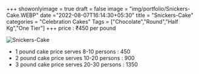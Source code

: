 +++
showonlyimage = true
draft = false
image = "img/portfolio/Snickers-Cake.WEBP"
date ="2022-08-07T16:14:30+05:30"
title = "Snickers-Cake"
categories = "Celebration Cakes"
Tags = ["Chocolate","Round","Half Kg","One Tier"]
+++
price : ₹450 per pound
<!--more-->
![Snickers-Cake](/img/portfolio/Snickers-Cake.WEBP)
* 1 pound cake price serves 8-10 persons : 450
* 2 pound cake price serves 10-20 persons : 900
* 3 pound cake price serves 20-30 persons : 1350
